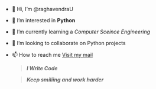 - 👋 Hi, I’m @raghavendraU 
- 👀 I’m interested in **Python**
- 🌱 I’m currently learning a _Computer Sceince Engineering_
- 💞️ I’m looking to collaborate on Python projects
- 📫 How to reach me [Visit my mail](raghavendraudagatti@gmail.com "Raghavendra")
      
     >***_I Write Code_***

     >***_Keep smiliing and work harder_***

<!---
raghavendraU/raghavendra Udagatti is a ✨ special ✨ repository because its `README.md` (this file) appears on your GitHub profile.
You can click the Preview link to take a look at your changes.
--->
